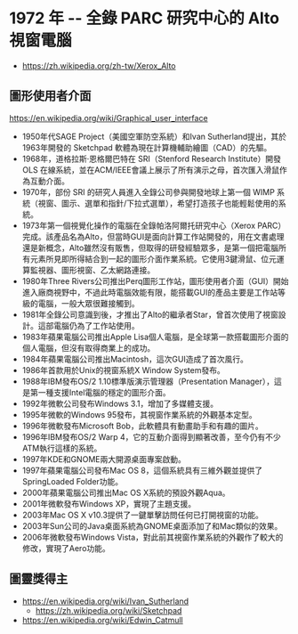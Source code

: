 # 1972 年 -- 全錄 PARC 研究中心的 Alto 視窗電腦

* https://zh.wikipedia.org/zh-tw/Xerox_Alto

## 圖形使用者介面


https://en.wikipedia.org/wiki/Graphical_user_interface

* 1950年代SAGE Project（美國空軍防空系統）和Ivan Sutherland提出，其於1963年開發的 Sketchpad 軟體為現在計算機輔助繪圖（CAD）的先驅。
* 1968年，道格拉斯·恩格爾巴特在 SRI（Stenford Research Institute）開發 OLS 在線系統，並在ACM/IEEE會議上展示了所有演示之母，首次匯入滑鼠作為互動介面。
* 1970年，部份 SRI 的研究人員進入全錄公司參與開發地球上第一個 WIMP 系統（視窗、圖示、選單和指針/下拉式選單），希望打造孩子也能輕鬆使用的系統。
* 1973年第一個視覺化操作的電腦在全錄帕洛阿爾托研究中心（Xerox PARC）完成。該產品名為Alto，但當時GUI是面向計算工作站開發的，用在文書處理還是新概念，Alto雖然沒有販售，但取得的研發經驗眾多，是第一個把電腦所有元素所見即所得結合到一起的圖形介面作業系統。它使用3鍵滑鼠、位元運算監視器、圖形視窗、乙太網路連接。
* 1980年Three Rivers公司推出Perq圖形工作站，圖形使用者介面（GUI）開始進入廠商視野中，不過此時電腦效能有限，能搭載GUI的產品主要是工作站等級的電腦，一般大眾很難接觸到。
* 1981年全錄公司意識到後，才推出了Alto的繼承者Star，曾首次使用了視窗設計。這部電腦仍為了工作站使用。
* 1983年蘋果電腦公司推出Apple Lisa個人電腦，是全球第一款搭載圖形介面的個人電腦，但沒有取得商業上的成功。
* 1984年蘋果電腦公司推出Macintosh，這次GUI造成了首次風行。
* 1986年首款用於Unix的視窗系統X Window System發布。
* 1988年IBM發布OS/2 1.10標準版演示管理器（Presentation Manager），這是第一種支援Intel電腦的穩定的圖形介面。
* 1992年微軟公司發布Windows 3.1，增加了多媒體支援。
* 1995年微軟的Windows 95發布，其視窗作業系統的外觀基本定型。
* 1996年微軟發布Microsoft Bob，此軟體具有動畫助手和有趣的圖片。
* 1996年IBM發布OS/2 Warp 4，它的互動介面得到顯著改善，至今仍有不少ATM執行這樣的系統。
* 1997年KDE和GNOME兩大開源桌面專案啟動。
* 1997年蘋果電腦公司發布Mac OS 8，這個系統具有三維外觀並提供了SpringLoaded Folder功能。
* 2000年蘋果電腦公司推出Mac OS X系統的預設外觀Aqua。
* 2001年微軟發布Windows XP，實現了主題支援。
* 2003年Mac OS X v10.3提供了一鍵單擊訪問任何已打開視窗的功能。
* 2003年Sun公司的Java桌面系統為GNOME桌面添加了和Mac類似的效果。
* 2006年微軟發布Windows Vista，對此前其視窗作業系統的外觀作了較大的修改，實現了Aero功能。


## 圖靈獎得主

* https://en.wikipedia.org/wiki/Ivan_Sutherland
    * https://zh.wikipedia.org/wiki/Sketchpad
* https://en.wikipedia.org/wiki/Edwin_Catmull